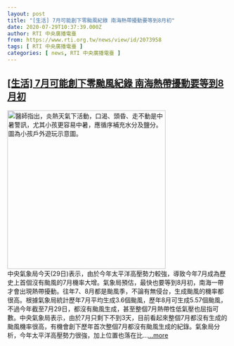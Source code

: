 ```yaml
---
layout: post
title: "[生活] 7月可能創下零颱風紀錄 南海熱帶擾動要等到8月初"
date: 2020-07-29T10:37:39.000Z
author: RTI 中央廣播電臺
from: https://www.rti.org.tw/news/view/id/2073958
tags: [ RTI 中央廣播電臺 ]
categories: [ news, RTI 中央廣播電臺 ]
---
```

<!--1596019059000-->
[[生活] 7月可能創下零颱風紀錄 南海熱帶擾動要等到8月初](https://www.rti.org.tw/news/view/id/2073958)
------

<div>
<img src="https://static.rti.org.tw/assets/thumbnails/2020/07/18/20200718000034M.jpg" width="360" alt="醫師指出，炎熱天氣下活動，口渴、頭昏、走不動是中暑警訊，尤其小孩更容易中暑，應循序補充水分及鹽分。圖為小孩戶外遊玩示意圖。" title="醫師指出，炎熱天氣下活動，口渴、頭昏、走不動是中暑警訊，尤其小孩更容易中暑，應循序補充水分及鹽分。圖為小孩戶外遊玩示意圖。"><br>中央氣象局今天(29日)表示，由於今年太平洋高壓勢力較強，導致今年7月成為歷史上首個沒有颱風的7月機率大增。氣象局預估，最快也要等到8月初，南海一帶才會出現熱帶擾動。往年7、8月都是颱風季，不論有無侵台，生成颱風的機率都很高。根據氣象局統計歷年7月平均生成3.6個颱風，歷年8月可生成5.57個颱風，不過今年截至7月29日，都沒有颱風生成，甚至整個7月熱帶性低氣壓也屈指可數。中央氣象局表示，由於7月只剩下不到3天，目前看起來整個7月都沒有生成的颱風機率很高，有機會創下歷年首次整個7月都沒有颱風生成的紀錄。氣象局分析，今年太平洋高壓勢力很強，加上位置也落在比...<a target="_blank" href="https://www.rti.org.tw/news/view/id/2073958">...more</a>
</div>
